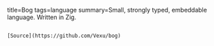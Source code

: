 title=Bog
tags=language
summary=Small, strongly typed, embeddable language. Written in Zig.
~~~~~~

[Source](https://github.com/Vexu/bog)

